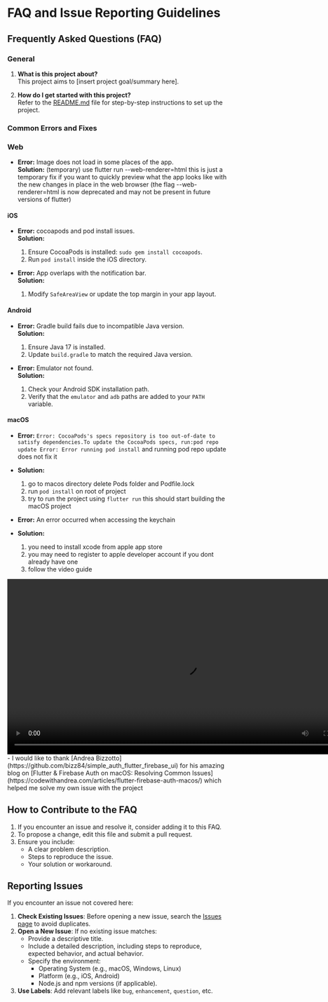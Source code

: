 # FAQ and Issue Reporting Guidelines

## Frequently Asked Questions (FAQ)

### General

1. **What is this project about?**  
   This project aims to [insert project goal/summary here].

2. **How do I get started with this project?**  
   Refer to the [README.md](./README.md) file for step-by-step instructions to set up the project.

### Common Errors and Fixes

### Web
- **Error:**   Image does not load in some places of the app.\
  **Solution:** (temporary) use flutter run --web-renderer=html 
  this is just a temporary fix if you want to quickly preview what the app looks like with the new changes in place in the web browser
  (the flag --web-renderer=html is now deprecated and may not be present in future versions of flutter)

#### iOS
- **Error:**   cocoapods and pod install issues.\
  **Solution:**
  1. Ensure CocoaPods is installed: `sudo gem install cocoapods`.
  2. Run `pod install` inside the iOS directory.

- **Error:** App overlaps with the notification bar.  
  **Solution:**
  1. Modify `SafeAreaView` or update the top margin in your app layout.

#### Android
- **Error:** Gradle build fails due to incompatible Java version.  
  **Solution:**
  1. Ensure Java 17 is installed.
  2. Update `build.gradle` to match the required Java version.

- **Error:** Emulator not found.  
  **Solution:**
  1. Check your Android SDK installation path.
  2. Verify that the `emulator` and `adb` paths are added to your `PATH` variable.

#### macOS
- **Error:** `Error: CocoaPods's specs repository is too out-of-date to satisfy dependencies.To update the CocoaPods specs, run:pod repo update Error: Error running pod install` and running pod repo update does not fix it 
- **Solution:** 
    1. go to macos directory delete Pods folder and Podfile.lock
    2. run `pod install` on root of project
    3. try to run the project using `flutter run` this should start building the macOS project 

- **Error:**  An error occurred when accessing the keychain
- **Solution:** 
  1. you need to install xcode from apple app store 
  2. you may need to register to apple developer account if you dont already have one
  3. follow the video guide 
  <div align="center">
 <div align="center">
  <video width="800" controls>
    <source src="assets/macos/Timeline 2.mp4" type="video/mp4">
    Your browser does not support the video tag.
  </video>
</div>
- I would like to thank [Andrea Bizzotto](https://github.com/bizz84/simple_auth_flutter_firebase_ui) for his amazing blog on [Flutter & Firebase Auth on macOS: Resolving Common Issues](https://codewithandrea.com/articles/flutter-firebase-auth-macos/) which helped me solve my own issue with the project
  

## How to Contribute to the FAQ

1. If you encounter an issue and resolve it, consider adding it to this FAQ.
2. To propose a change, edit this file and submit a pull request.
3. Ensure you include:
   - A clear problem description.
   - Steps to reproduce the issue.
   - Your solution or workaround.

## Reporting Issues

If you encounter an issue not covered here:

1. **Check Existing Issues**: Before opening a new issue, search the [Issues page](./issues) to avoid duplicates.
2. **Open a New Issue**: If no existing issue matches:
   - Provide a descriptive title.
   - Include a detailed description, including steps to reproduce, expected behavior, and actual behavior.
   - Specify the environment:
     - Operating System (e.g., macOS, Windows, Linux)
     - Platform (e.g., iOS, Android)
     - Node.js and npm versions (if applicable).
3. **Use Labels**: Add relevant labels like `bug`, `enhancement`, `question`, etc.

